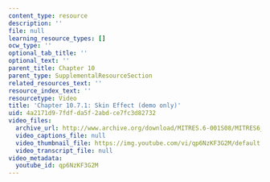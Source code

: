 ```yaml
---
content_type: resource
description: ''
file: null
learning_resource_types: []
ocw_type: ''
optional_tab_title: ''
optional_text: ''
parent_title: Chapter 10
parent_type: SupplementalResourceSection
related_resources_text: ''
resource_index_text: ''
resourcetype: Video
title: 'Chapter 10.7.1: Skin Effect (demo only)'
uid: 4a2171d9-7fdf-da5f-2abd-ce7fc3d82732
video_files:
  archive_url: http://www.archive.org/download/MITRES.6-001S08/MITRES6_001S08_10-7-1_demo_220k.mp4
  video_captions_file: null
  video_thumbnail_file: https://img.youtube.com/vi/qp6NzKF3G2M/default.jpg
  video_transcript_file: null
video_metadata:
  youtube_id: qp6NzKF3G2M
---
```

